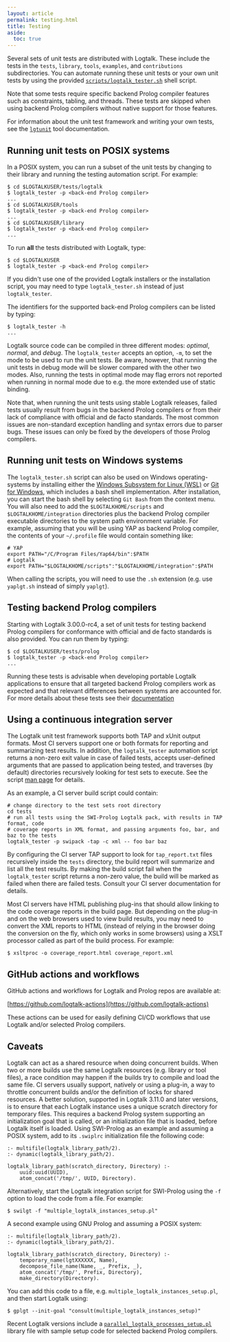 ```yaml
---
layout: article
permalink: testing.html
title: Testing
aside:
  toc: true
---
```


Several sets of unit tests are distributed with Logtalk. These include the tests in the `tests`, `library`, `tools`, `examples`, and `contributions` subdirectories. You can automate running these unit tests or your own unit tests by using the provided [`scripts/logtalk_tester.sh`](man/logtalk_tester.html) shell script.

Note that some tests require specific backend Prolog compiler features such as constraints, tabling, and threads. These tests are skipped when using backend Prolog compilers without native support for those features.

For information about the unit test framework and writing your own tests, see the [`lgtunit`](https://github.com/LogtalkDotOrg/logtalk3/blob/master/tools/lgtunit/NOTES.md)
tool documentation.

## Running unit tests on POSIX systems

In a POSIX system, you can run a subset of the unit tests by changing to their library and running the testing automation script. For example:

```shell
$ cd $LOGTALKUSER/tests/logtalk
$ logtalk_tester -p <back-end Prolog compiler>
...
$ cd $LOGTALKUSER/tools
$ logtalk_tester -p <back-end Prolog compiler>
...
$ cd $LOGTALKUSER/library
$ logtalk_tester -p <back-end Prolog compiler>
...
```

To run **all** the tests distributed with Logtalk, type:

```shell
$ cd $LOGTALKUSER
$ logtalk_tester -p <back-end Prolog compiler>
```

If you didn't use one of the provided Logtalk installers or the installation script, you may need to type `logtalk_tester.sh` instead of just `logtalk_tester`.

The identifiers for the supported back-end Prolog compilers can be listed by typing:

```shell
$ logtalk_tester -h
...
```
 
Logtalk source code can be compiled in three different modes: _optimal_, _normal_, and _debug_. The `logtalk_tester` accepts an option, `-m`, to set the mode to be used to run the unit tests. Be aware, however, that running the unit tests in debug mode will be slower compared with the other two modes. Also, running the tests in optimal mode may flag errors not reported when running in normal mode due to e.g. the more extended use of static binding.

Note that, when running the unit tests using stable Logtalk releases, failed tests usually result from bugs in the backend Prolog compilers or from their lack of compliance with official and de facto standards. The most common issues are non-standard exception handling and syntax errors due to parser bugs. These issues can only be fixed by the developers of those Prolog compilers.

## Running unit tests on Windows systems

The `logtalk_tester.sh` script can also be used on Windows operating-systems by installing either the [Windows Subsystem for Linux (WSL)](https://docs.microsoft.com/en-us/windows/wsl/) or [Git for Windows](https://gitforwindows.org), which includes a bash shell implementation. After installation, you can start the bash shell by selecting `Git Bash` from the context menu. You will also need to add the `$LOGTALKHOME/scripts` and `$LOGTALKHOME/integration` directories plus the backend Prolog compiler executable directories to the system path environment variable. For example, assuming that you will be using YAP as backend Prolog compiler, the contents of your `~/.profile` file would contain something like:

```shell
# YAP
export PATH="/C/Program Files/Yap64/bin":$PATH
# Logtalk
export PATH="$LOGTALKHOME/scripts":"$LOGTALKHOME/integration":$PATH
```

When calling the scripts, you will need to use the `.sh` extension (e.g. use `yaplgt.sh` instead of simply `yaplgt`).

## Testing backend Prolog compilers

Starting with Logtalk 3.00.0-rc4, a set of unit tests for testing backend Prolog compilers for conformance with official and de facto standards is also provided. You can run them by typing:

```shell
$ cd $LOGTALKUSER/tests/prolog
$ logtalk_tester -p <back-end Prolog compiler>
...
```

Running these tests is advisable when developing portable Logtalk applications to ensure that all targeted backend Prolog compilers work as expected and that relevant differences between systems are accounted for. For more details about these tests see their [documentation](https://github.com/LogtalkDotOrg/logtalk3/blob/master/tests/prolog/NOTES.md)

## Using a continuous integration server

The Logtalk unit test framework supports both TAP and xUnit output formats. Most CI servers support one or both formats for reporting and summarizing test results. In addition, the `logtalk_tester` automation script returns a non-zero exit value in case of failed tests, accepts user-defined arguments that are passed to application being tested, and traverses (by default) directories recursively looking for test sets to execute. See the script [man page](man/logtalk_tester.html) for details.

As an example, a CI server build script could contain:

```shell
# change directory to the test sets root directory
cd tests
# run all tests using the SWI-Prolog Logtalk pack, with results in TAP format, code
# coverage reports in XML format, and passing arguments foo, bar, and baz to the tests
logtalk_tester -p swipack -tap -c xml -- foo bar baz
```

By configuring the CI server TAP support to look for `tap_report.txt` files recursively inside the `tests` directory, the build report will summarize and list all the test results. By making the build script fail when the `logtalk_tester` script returns a non-zero value, the build will be marked as failed when there are failed tests. Consult your CI server documentation for details.

Most CI servers have HTML publishing plug-ins that should allow linking to the code coverage reports in the build page. But depending on the plug-in and on the web browsers used to view build results, you may need to convert the XML reports to HTML (instead of relying in the browser doing the conversion on the fly, which only works in some browsers) using a XSLT processor called as part of the build process. For example:

```shell
$ xsltproc -o coverage_report.html coverage_report.xml
```

## GitHub actions and workflows

GitHub actions and workflows for Logtalk and Prolog repos are available at:

[https://github.com/logtalk-actions](https://github.com/logtalk-actions)

These actions can be used for easily defining CI/CD workflows that use Logtalk and/or selected Prolog compilers.

## Caveats

Logtalk can act as a shared resource when doing concurrent builds. When two or more builds use the same Logtalk resources (e.g. library or tool files), a race condition may happen if the builds try to compile and load the same file. CI servers usually support, natively or using a plug-in, a way to throttle concurrent builds and/or the definition of locks for shared resources. A better solution, supported in Logtalk 3.11.0 and later versions, is to ensure that each Logtalk instance uses a unique scratch directory for temporary files. This requires a backend Prolog system supporting an initialization goal that is called, or an initialization file that is loaded, before Logtalk itself is loaded. Using SWI-Prolog as an example and assuming a POSIX system, add to its `.swiplrc` initialization file the following code:

```logtalk
:- multifile(logtalk_library_path/2).
:- dynamic(logtalk_library_path/2).

logtalk_library_path(scratch_directory, Directory) :-
    uuid:uuid(UUID),
    atom_concat('/tmp/', UUID, Directory).
```

Alternatively, start the Logtalk integration script for SWI-Prolog using the `-f` option to load the code from a file. For example:

```shell
$ swilgt -f "multiple_logtalk_instances_setup.pl"
```

A second example using GNU Prolog and assuming a POSIX system:

```logtalk
:- multifile(logtalk_library_path/2).
:- dynamic(logtalk_library_path/2).

logtalk_library_path(scratch_directory, Directory) :-
    temporary_name(lgtXXXXXX, Name),
    decompose_file_name(Name, _, Prefix, _),
    atom_concat('/tmp/', Prefix, Directory),
    make_directory(Directory).
```

You can add this code to a file, e.g. `multiple_logtalk_instances_setup.pl`, and then start Logtalk using:

```shell
$ gplgt --init-goal "consult(multiple_logtalk_instances_setup)"
```

Recent Logtalk versions include a [`parallel_logtalk_processes_setup.pl`](https://github.com/LogtalkDotOrg/logtalk3/blob/master/library/parallel_logtalk_processes_setup.pl)
library file with sample setup code for selected backend Prolog compilers.
